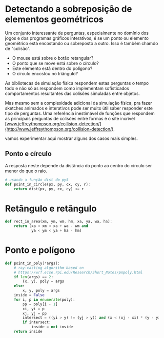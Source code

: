 # Detectando a sobreposição de elementos geométricos

Um conjunto interessante de perguntas, especialmente no domínio dos jogos e dos programas gráficos interativos, é se um ponto ou elemento geométrico está encostando ou sobreposto a outro. Isso é também chamdo de "colisão".

- O mouse está sobre o botão retangular?
- O ponto que se move está sobre o círculo?
- Este elemento está dentro do polígono?
- O círculo encostou no triângulo?

As bibliotecas de simulação física respondem estas perguntas o tempo todo e não só as respondem como implementam sofisticados comportamentos resultantes das colisões simuladas entre objetos.

Mas mesmo sem a complexidade adicional da simulação física, pra fazer sketches animados e interativos pode ser muito útil saber responder este tipo de perguntas. Uma referência inestimável de funções que respondem as principais perguntas de colisões entre formas é o site incrível [www.jeffreythompson.org/collision-detection/](http://www.jeffreythompson.org/collision-detection/).

vamos experimentar aqui mostrar alguns dos casos mais simples.


## Ponto e círculo

A resposta neste depende  da distância do ponto ao centro do círculo ser menor do que o raio.

```python
# usando a função dist do py5
def point_in_circle(px, py, cx, cy, r):
    return dist(px, py, cx, cy) <= r
```


# Retângulo e retângulo

```python
def rect_in_area(xm, ym, wm, hm, xa, ya, wa, ha):
    return (xa < xm < xa + wa - wm and
            ya < ym < ya + ha - hm)

```

# Ponto e polígono

```python
def point_in_poly(*args):
    # ray-casting algorithm based on
    # https://wrf.ecse.rpi.edu/Research/Short_Notes/pnpoly.html
    if len(args) == 2:
        (x, y), poly = args
    else:
        x, y, poly = args
    inside = False
    for i, p in enumerate(poly):
        pp = poly[i - 1]
        xi, yi = p
        xj, yj = pp
        intersect = ((yi > y) != (yj > y)) and (x < (xj - xi) * (y - yi) / (yj - yi) + xi)
        if intersect:
            inside = not inside
    return inside
```
